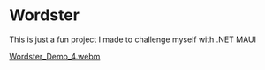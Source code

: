 # Wordster
This is just a fun project I made to challenge myself with .NET MAUI

[Wordster_Demo_4.webm](https://github.com/user-attachments/assets/650d69f3-7a63-4c3f-9a2a-1dcbd37504a4)
